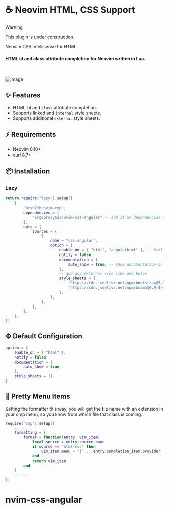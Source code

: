 # ☕ Neovim HTML, CSS Support

> [!WARNING]
> This plugin is under construction.

Neovim CSS Intellisense for HTML

#### HTML id and class attribute completion for Neovim written in Lua.

<br />

![image](https://github.com/user-attachments/assets/c2e49c08-ca03-42f4-a973-6330ae211da3)

## ✨ Features

- HTML `id` and `class` attribute completion.
- Supports linked and `internal` style sheets.
- Supports additional `external` style sheets.

## ⚡️ Requirements

- Neovim 0.10+
- curl 8.7+

## 📦 Installation

### Lazy

```lua
return require("lazy").setup({
    {
        "hrsh7th/nvim-cmp",
        dependencies = {
            "ergoproxy623/nvim-css-angular" -- add it as dependencies of `nvim-cmp` or standalone plugin
        },
        opts = {
            sources = {
                {
                    name = "css-angular",
                    option = {
                        enable_on = { "html", "angularhtml" }, -- html is enabled by default
                        notify = false,
                        documentation = {
                            auto_show = true, -- show documentation on select
                        },
                        -- add any external scss like one below
                        style_sheets = {
                            "https://cdn.jsdelivr.net/npm/bootstrap@5.3.0/dist/css/bootstrap.min.css",
                            "https://cdn.jsdelivr.net/npm/bulma@0.9.4/css/bulma.min.css",
                        },
                    },
                },
            },
        },
    },
})
```

## ⚙ Default Configuration

```lua
option = {
    enable_on = { "html" },
    notify = false,
    documentation = {
        auto_show = true,
    },
    style_sheets = {}
}
```

## 🤩 Pretty Menu Items

Setting the formatter this way, you will get the file name with an extension in your cmp menu, so you know from which file that class is coming.

```lua
require("cmp").setup({
    -- ...
    formatting = {
        format = function(entry, vim_item)
            local source = entry.source.name
            if source == "html-css" then
                vim_item.menu = "[" .. entry.completion_item.provider .. "]" or "[html-css]"
            end
            return vim_item
        end
    }
    -- ...
})
```
# nvim-css-angular
